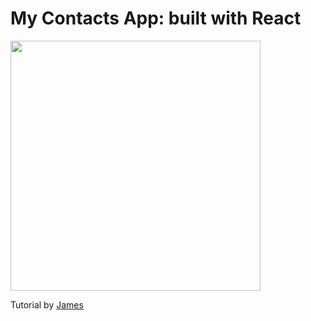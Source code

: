 # My Contacts App: built with React

<img src="http://i.imgur.com/08PVqIf.png" width="400px" />

Tutorial by <a href="http://jamesknelson.com/">James</a>
